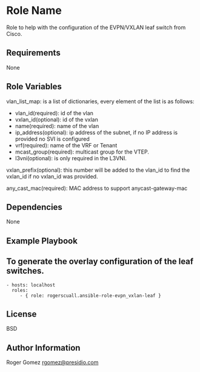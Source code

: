 Role Name
=========

Role to help with the configuration of the EVPN/VXLAN leaf switch from Cisco.

Requirements
------------

None

Role Variables
--------------
vlan_list_map: is a list of dictionaries, every element of the list is as follows:
- vlan_id(required): id of the vlan
- vxlan_id(optional): id of the vxlan
- name(required): name of the vlan
- ip_address(optional): ip address of the subnet, if no IP address is provided no SVI is configured
- vrf(required): name of the VRF or Tenant
- mcast_group(required): multicast group for the VTEP.
- l3vni(optional): is only required in the L3VNI. 

vxlan_prefix(optional): this number will be added to the vlan_id to find the vxlan_id if no vxlan_id was provided.

any_cast_mac(required): MAC address to support anycast-gateway-mac

Dependencies
------------

None


Example Playbook
----------------
To generate the overlay configuration of the leaf switches.
---
    - hosts: localhost
      roles:
         - { role: rogerscuall.ansible-role-evpn_vxlan-leaf }

License
-------

BSD

Author Information
------------------

Roger Gomez rgomez@presidio.com
